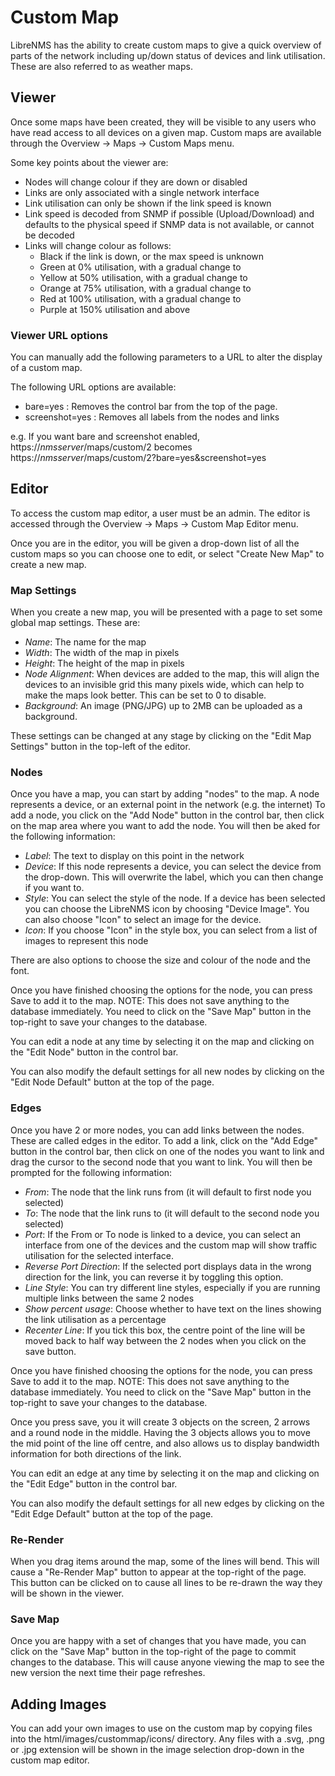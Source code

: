 # Custom Map

LibreNMS has the ability to create custom maps to give a quick
overview of parts of the network including up/down status of devices
and link utilisation.  These are also referred to as weather maps.

## Viewer

Once some maps have been created, they will be visible to any users who
have read access to all devices on a given map.  Custom maps are available
through the Overview -> Maps -> Custom Maps menu.

Some key points about the viewer are:

 - Nodes will change colour if they are down or disabled
 - Links are only associated with a single network interface
 - Link utilisation can only be shown if the link speed is known
 - Link speed is decoded from SNMP if possible (Upload/Download) and defaults
   to the physical speed if SNMP data is not available, or cannot be decoded
 - Links will change colour as follows:
   - Black if the link is down, or the max speed is unknown
   - Green at 0% utilisation, with a gradual change to
   - Yellow at 50% utilisation, with a gradual change to
   - Orange at 75% utilisation, with a gradual change to
   - Red at 100% utilisation, with a gradual change to
   - Purple at 150% utilisation and above

### Viewer URL options

You can manually add the following parameters to a URL to alter the display of a
custom map.

The following URL options are available:

 - bare=yes : Removes the control bar from the top of the page.
 - screenshot=yes : Removes all labels from the nodes and links

e.g. If you want bare and screenshot enabled, https://_nmsserver_/maps/custom/2
becomes https://_nmsserver_/maps/custom/2?bare=yes&screenshot=yes

## Editor

To access the custom map editor, a user must be an admin.  The editor
is accessed through the Overview -> Maps -> Custom Map Editor menu.

Once you are in the editor, you will be given a drop-down list of all
the custom maps so you can choose one to edit, or select "Create New Map"
to create a new map.

### Map Settings

When you create a new map, you will be presented with a page to set
some global map settings.  These are:

 - *Name*: The name for the map
 - *Width*: The width of the map in pixels
 - *Height*: The height of the map in pixels
 - *Node Alignment*: When devices are added to the map, this will align 
   the devices to an invisible grid this many pixels wide, which can help
   to make the maps look better.  This can be set to 0 to disable.
 - *Background*: An image (PNG/JPG) up to 2MB can be uploaded as a background.

These settings can be changed at any stage by clicking on the "Edit Map Settings"
button in the top-left of the editor.

### Nodes

Once you have a map, you can start by adding "nodes" to the map.  A node
represents a device, or an external point in the network (e.g. the internet)
To add a node, you click on the "Add Node" button in the control bar, then
click on the map area where you want to add the node.  You will then be aked
for the following information:

 - *Label*: The text to display on this point in the network
 - *Device*: If this node represents a device, you can select the device from
   the drop-down.  This will overwrite the label, which you can then change if
   you want to.
 - *Style*: You can select the style of the node.  If a device has been selected
   you can choose the LibreNMS icon by choosing "Device Image".  You can also
   choose "Icon" to select an image for the device.
 - *Icon*: If you choose "Icon" in the style box, you can select from a list of
   images to represent this node

There are also options to choose the size and colour of the node and the font.

Once you have finished choosing the options for the node, you can press Save to
add it to the map.  NOTE: This does not save anything to the database immediately.
You need to click on the "Save Map" button in the top-right to save your changes
to the database.

You can edit a node at any time by selecting it on the map and clicking on the
"Edit Node" button in the control bar.

You can also modify the default settings for all new nodes by clicking on the
"Edit Node Default" button at the top of the page.

### Edges

Once you have 2 or more nodes, you can add links between the nodes.  These are
called edges in the editor.  To add a link, click on the "Add Edge" button in
the control bar, then click on one of the nodes you want to link and drag the
cursor to the second node that you want to link.  You will then be prompted for
the following information:

 - *From*: The node that the link runs from (it will default to first node you selected)
 - *To*: The node that the link runs to (it will default to the second node you selected)
 - *Port*: If the From or To node is linked to a device, you can select an interface
   from one of the devices and the custom map will show traffic utilisation for
   the selected interface.
 - *Reverse Port Direction*: If the selected port displays data in the wrong
   direction for the link, you can reverse it by toggling this option.
 - *Line Style*: You can try different line styles, especially if you are running
   multiple links between the same 2 nodes
 - *Show percent usage*: Choose whether to have text on the lines showing the link
   utilisation as a percentage
 - *Recenter Line*: If you tick this box, the centre point of the line will be moved
   back to half way between the 2 nodes when you click on the save button.

Once you have finished choosing the options for the node, you can press Save to
add it to the map.  NOTE: This does not save anything to the database immediately.
You need to click on the "Save Map" button in the top-right to save your changes
to the database.

Once you press save, you it will create 3 objects on the screen, 2 arrows and a
round node in the middle.  Having the 3 objects allows you to move the mid point
of the line off centre, and also allows us to display bandwidth information for
both directions of the link.

You can edit an edge at any time by selecting it on the map and clicking on the
"Edit Edge" button in the control bar.

You can also modify the default settings for all new edges by clicking on the
"Edit Edge Default" button at the top of the page.

### Re-Render

When you drag items around the map, some of the lines will bend. This will cause a
"Re-Render Map" button to appear at the top-right of the page.  This button can be
clicked on to cause all lines to be re-drawn the way they will be shown in the viewer.

### Save Map

Once you are happy with a set of changes that you have made, you can click on the
"Save Map" button in the top-right of the page to commit changes to the database.
This will cause anyone viewing the map to see the new version the next time their
page refreshes.

## Adding Images

You can add your own images to use on the custom map by copying files into the
html/images/custommap/icons/ directory.  Any files with a .svg, .png or .jpg extension
will be shown in the image selection drop-down in the custom map editor.
